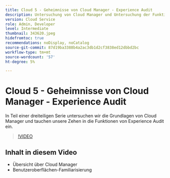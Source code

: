 ```yaml
---
title: Cloud 5 - Geheimnisse von Cloud Manager - Experience Audit
description: Untersuchung von Cloud Manager und Untersuchung der Funktion "Experience Audit"
version: Cloud Service
role: Admin, Developer
level: Intermediate
thumbnail: 343620.jpeg
hidefromtoc: true
recommendations: noDisplay, noCatalog
source-git-commit: 87d19ba3388b4a2ac3db1d2cf3838ed12dbbd2bc
workflow-type: tm+mt
source-wordcount: '57'
ht-degree: 5%

---
```


# Cloud 5 - Geheimnisse von Cloud Manager - Experience Audit

In Teil einer dreiteiligen Serie untersuchen wir die Grundlagen von Cloud Manager und tauchen unsere Zehen in die Funktionen von Experience Audit ein.

>[!VIDEO](https://video.tv.adobe.com/v/343620)

## Inhalt in diesem Video

+ Übersicht über Cloud Manager
+ Benutzeroberflächen-Familiarisierung

